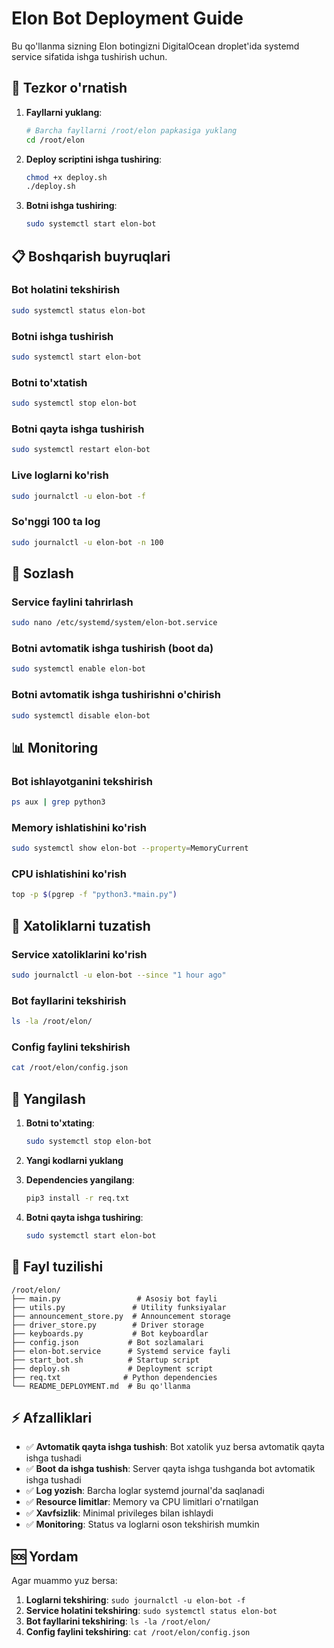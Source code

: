 # Elon Bot Deployment Guide

Bu qo'llanma sizning Elon botingizni DigitalOcean droplet'ida systemd service sifatida ishga tushirish uchun.

## 🚀 Tezkor o'rnatish

1. **Fayllarni yuklang**:
   ```bash
   # Barcha fayllarni /root/elon papkasiga yuklang
   cd /root/elon
   ```

2. **Deploy scriptini ishga tushiring**:
   ```bash
   chmod +x deploy.sh
   ./deploy.sh
   ```

3. **Botni ishga tushiring**:
   ```bash
   sudo systemctl start elon-bot
   ```

## 📋 Boshqarish buyruqlari

### Bot holatini tekshirish
```bash
sudo systemctl status elon-bot
```

### Botni ishga tushirish
```bash
sudo systemctl start elon-bot
```

### Botni to'xtatish
```bash
sudo systemctl stop elon-bot
```

### Botni qayta ishga tushirish
```bash
sudo systemctl restart elon-bot
```

### Live loglarni ko'rish
```bash
sudo journalctl -u elon-bot -f
```

### So'nggi 100 ta log
```bash
sudo journalctl -u elon-bot -n 100
```

## 🔧 Sozlash

### Service faylini tahrirlash
```bash
sudo nano /etc/systemd/system/elon-bot.service
```

### Botni avtomatik ishga tushirish (boot da)
```bash
sudo systemctl enable elon-bot
```

### Botni avtomatik ishga tushirishni o'chirish
```bash
sudo systemctl disable elon-bot
```

## 📊 Monitoring

### Bot ishlayotganini tekshirish
```bash
ps aux | grep python3
```

### Memory ishlatishini ko'rish
```bash
sudo systemctl show elon-bot --property=MemoryCurrent
```

### CPU ishlatishini ko'rish
```bash
top -p $(pgrep -f "python3.*main.py")
```

## 🐛 Xatoliklarni tuzatish

### Service xatoliklarini ko'rish
```bash
sudo journalctl -u elon-bot --since "1 hour ago"
```

### Bot fayllarini tekshirish
```bash
ls -la /root/elon/
```

### Config faylini tekshirish
```bash
cat /root/elon/config.json
```

## 🔄 Yangilash

1. **Botni to'xtating**:
   ```bash
   sudo systemctl stop elon-bot
   ```

2. **Yangi kodlarni yuklang**

3. **Dependencies yangilang**:
   ```bash
   pip3 install -r req.txt
   ```

4. **Botni qayta ishga tushiring**:
   ```bash
   sudo systemctl start elon-bot
   ```

## 📁 Fayl tuzilishi

```
/root/elon/
├── main.py                 # Asosiy bot fayli
├── utils.py               # Utility funksiyalar
├── announcement_store.py  # Announcement storage
├── driver_store.py        # Driver storage
├── keyboards.py           # Bot keyboardlar
├── config.json           # Bot sozlamalari
├── elon-bot.service      # Systemd service fayli
├── start_bot.sh          # Startup script
├── deploy.sh             # Deployment script
├── req.txt              # Python dependencies
└── README_DEPLOYMENT.md  # Bu qo'llanma
```

## ⚡ Afzalliklari

- ✅ **Avtomatik qayta ishga tushish**: Bot xatolik yuz bersa avtomatik qayta ishga tushadi
- ✅ **Boot da ishga tushish**: Server qayta ishga tushganda bot avtomatik ishga tushadi
- ✅ **Log yozish**: Barcha loglar systemd journal'da saqlanadi
- ✅ **Resource limitlar**: Memory va CPU limitlari o'rnatilgan
- ✅ **Xavfsizlik**: Minimal privileges bilan ishlaydi
- ✅ **Monitoring**: Status va loglarni oson tekshirish mumkin

## 🆘 Yordam

Agar muammo yuz bersa:

1. **Loglarni tekshiring**: `sudo journalctl -u elon-bot -f`
2. **Service holatini tekshiring**: `sudo systemctl status elon-bot`
3. **Bot fayllarini tekshiring**: `ls -la /root/elon/`
4. **Config faylini tekshiring**: `cat /root/elon/config.json`
